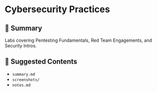 # Cybersecurity Practices

## 🔑 Summary
Labs covering Pentesting Fundamentals, Red Team Engagements, and Security Intros.

## 📂 Suggested Contents
- `summary.md`
- `screenshots/`
- `notes.md`

